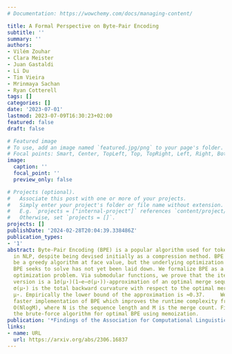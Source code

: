 ```yaml
---
# Documentation: https://wowchemy.com/docs/managing-content/

title: A Formal Perspective on Byte-Pair Encoding
subtitle: ''
summary: ''
authors:
- Vilém Zouhar
- Clara Meister
- Juan Gastaldi
- Li Du
- Tim Vieira
- Mrinmaya Sachan
- Ryan Cotterell
tags: []
categories: []
date: '2023-07-01'
lastmod: 2023-07-09T16:30:23+02:00
featured: false
draft: false

# Featured image
# To use, add an image named `featured.jpg/png` to your page's folder.
# Focal points: Smart, Center, TopLeft, Top, TopRight, Left, Right, BottomLeft, Bottom, BottomRight.
image:
  caption: ''
  focal_point: ''
  preview_only: false

# Projects (optional).
#   Associate this post with one or more of your projects.
#   Simply enter your project's folder or file name without extension.
#   E.g. `projects = ["internal-project"]` references `content/project/deep-learning/index.md`.
#   Otherwise, set `projects = []`.
projects: []
publishDate: '2024-02-28T20:04:39.338486Z'
publication_types:
- '1'
abstract: Byte-Pair Encoding (BPE) is a popular algorithm used for tokenizing data
  in NLP, despite being devised initially as a compression method. BPE appears to
  be a greedy algorithm at face value, but the underlying optimization problem that
  BPE seeks to solve has not yet been laid down. We formalize BPE as a combinatorial
  optimization problem. Via submodular functions, we prove that the iterative greedy
  version is a 1σ(μ⋆)(1−e−σ(μ⋆))-approximation of an optimal merge sequence, where
  σ(μ⋆) is the total backward curvature with respect to the optimal merge sequence
  μ⋆. Empirically the lower bound of the approximation is ≈0.37.     We provide a
  faster implementation of BPE which improves the runtime complexity from O(NM) to
  O(NlogM), where N is the sequence length and M is the merge count. Finally, we optimize
  the brute-force algorithm for optimal BPE using memoization.
publication: '*Findings of the Association for Computational Linguistics: ACL 2023*'
links:
- name: URL
  url: https://arxiv.org/abs/2306.16837
---
```

